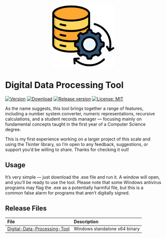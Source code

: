 <p align="center"><img src="assets/icon.png" width="200"></p>

# Digital Data Processing Tool

[![Version](https://img.shields.io/badge/Version-1.0.0-blue?style=for-the-badge)](#) [![Download](https://img.shields.io/badge/Download-Digital%20Data%20Processing%20Tool-brightgreen?style=for-the-badge)](dist/Digital%20Data%20Processing%20Tool.exe)
[![Release version](https://img.shields.io/github/v/release/yt-dlp/yt-dlp?color=brightgreen&label=Download&style=for-the-badge)](#installation "Installation")
[![License: MIT](https://img.shields.io/badge/-MIT-blue.svg?style=for-the-badge)](LICENSE "License")

As the name suggests, this tool brings together a range of features, including a number system converter, numeric representations, recursive calculations, and a student records manager — focusing mainly on fundamental concepts taught in the first year of a Computer Science degree.

This is my first experience working on a larger project of this scale and using the Tkinter library, so I’m open to any feedback, suggestions, or support you’d be willing to share. Thanks for checking it out!

## Usage

It’s very simple — just download the .exe file and run it. A window will open, and you’ll be ready to use the tool. Please note that some Windows antivirus programs may flag the .exe as a potentially harmful file, but this is a common false alarm for programs that aren’t digitally signed.

## Release Files

File|Description
:---|:---
[Digital-Data-Processing-Tool](https://github.com/skylabneocat/Digital-Data-Processing-Tool/releases/download/v1.0.0/Digital.Data.Processing.Tool.exe)|Windows standalone x64 binary
